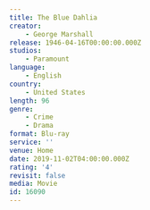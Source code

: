 ```yaml
---
title: The Blue Dahlia
creator:
    - George Marshall
release: 1946-04-16T00:00:00.000Z
studios:
    - Paramount
language:
    - English
country:
    - United States
length: 96
genre:
    - Crime
    - Drama
format: Blu-ray
service: ''
venue: Home
date: 2019-11-02T04:00:00.000Z
rating: '4'
revisit: false
media: Movie
id: 16090
---
```



